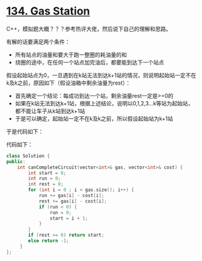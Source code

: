 # [134. Gas Station](https://leetcode-cn.com/problems/gas-station/)

C++，模拟题大概？？？参考热评大佬，然后说下自己的理解和思路。

有解的话要满足两个条件：

- 所有站点的油量和要大于跑一整圈的耗油量的和
- 绕圈的途中，在任何一个站点加完油后，都要能到达下一个站点

假设起始站点为0，一旦遇到在k站无法到达k+1站的情况，则说明起始站一定不在k及k之前，原因如下（假设油箱中剩余油量为rest）：

- 首先确定一个结论：每成功到达一个站，剩余油量rest一定是>=0的
- 如果在k站无法到达k+1站，根据上述结论，说明以0,1,2,3...k等站为起始站，都不能让车子从k站到达k+1站
- 于是可以确定，起始站一定不在k及k之前，所以假设起始站为k+1站

于是代码如下：

代码如下：

```cpp
class Solution {
public:
    int canCompleteCircuit(vector<int>& gas, vector<int>& cost) {
        int start = 0;
        int run = 0;
        int rest = 0;
        for (int i = 0 ; i < gas.size(); i++) {
            run += gas[i] - cost[i];
            rest += gas[i] - cost[i];
            if (run < 0) {
                run = 0;
                start = i + 1;
            }
        }
        if (rest >= 0) return start;
        else return -1;
     }
};
```

